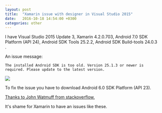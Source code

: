 ```yaml
---
layout: post
title:  "Xamarin issue with designer in Visual Studio 2015"
date:   2016-10-18 14:54:00 +0300
categories: other
---
```


I have Visual Studio 2015 Update 3, Xamarin 4.2.0.703, Android 7.0 SDK Platform (API 24), Android SDK Tools 25.2.2, Android SDK Build-tools 24.0.3 .

An issue message:

```
The installed Android SDK is too old. Version 25.1.3 or newer is required. Please update to the latest version.
```

![](https://github.com/vmaks/vmaks.github.io/blob/master/images/2016-10-18-xamarin-issue-with-designer-in-visual-studio-2015.jpg)

To fix the issue you have to download Android 6.0 SDK Platform (API 23).

[Thanks to John Watmuff from stackoverflow.](http://stackoverflow.com/a/40077831/3001953)

It's shame for Xamarin to have an issues like these.
